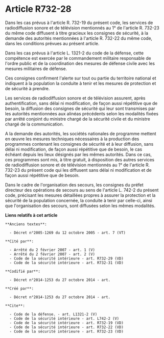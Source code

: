 # Article R732-28

Dans les cas prévus à l'article R. 732-19 du présent code, les services de radiodiffusion sonore et de télévision mentionnés
au 1° de l'article R. 732-23 du même code diffusent à titre gracieux les consignes de sécurité, à la demande des autorités
mentionnées à l'article R. 732-22 du même code, dans les conditions prévues au présent article. 

Dans les cas prévus à l'article L. 1321-2 du code de la défense, cette compétence est exercée par le commandement militaire
responsable de l'ordre public et de la coordination des mesures de défense civile avec les mesures militaires de défense. 

Ces consignes confirment l'alerte sur tout ou partie du territoire national et indiquent à la population la conduite à tenir
et les mesures de protection et de sécurité à prendre. 

Les services de radiodiffusion sonore et de télévision assurent, après authentification, sans délai ni modification, de façon
aussi répétitive que de besoin, la diffusion des consignes de sécurité qui leur sont transmises par les autorités mentionnées
aux alinéas précédents selon les modalités fixées par arrêté conjoint du ministre chargé de la sécurité civile et du ministre
chargé de la communication. 

A la demande des autorités, les sociétés nationales de programme mettent en œuvre les mesures techniques nécessaires à la
production des programmes contenant les consignes de sécurité et à leur diffusion, sans délai ni modification, de façon aussi
répétitive que de besoin, le cas échéant depuis les lieux désignés par les mêmes autorités. Dans ce cas, ces programmes sont
mis, à titre gratuit, à disposition des autres services de radiodiffusion sonore et de télévision mentionnés au 1° de
l'article R. 732-23 du présent code qui les diffusent sans délai ni modification et de façon aussi répétitive que de besoin. 

Dans le cadre de l'organisation des secours, les consignes du préfet directeur des opérations de secours au sens de l'article
L. 742-2 du présent code, précisant les mesures détaillées propres à assurer la protection et la sécurité de la population
concernée, la conduite à tenir par celle-ci, ainsi que l'organisation des secours, sont diffusées selon les mêmes modalités.

**Liens relatifs à cet article**

	**Anciens textes**:

	  - Décret n°2005-1269 du 12 octobre 2005 - art. 7 (VT)

	**Cité par**:

	  - Arrêté du 2 février 2007 - art. 1 (V)
	  - Arrêté du 2 février 2007 - art. 2 (V)
	  - Code de la sécurité intérieure - art. R732-29 (VD)
	  - Code de la sécurité intérieure - art. R732-31 (VD)

	**Codifié par**:

	  - Décret n°2014-1253 du 27 octobre 2014 - art.

	**Créé par**:

	  - Décret n°2014-1253 du 27 octobre 2014 - art.

	**Cite**:

	  - Code de la défense. - art. L1321-2 (V)
	  - Code de la sécurité intérieure - art. L742-2 (V)
	  - Code de la sécurité intérieure - art. R732-19 (VD)
	  - Code de la sécurité intérieure - art. R732-22 (VD)
	  - Code de la sécurité intérieure - art. R732-23 (VD)

